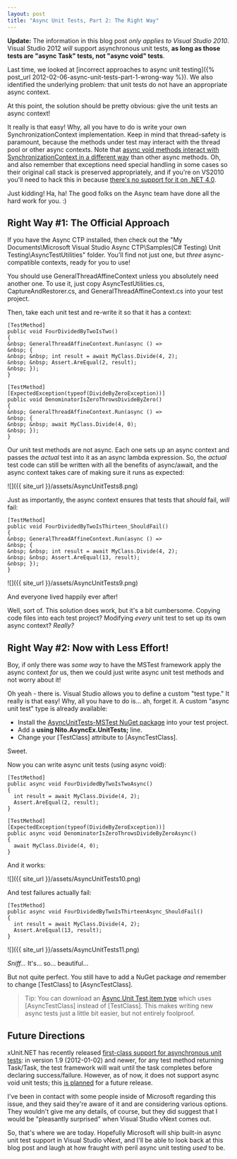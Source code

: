 ```yaml
---
layout: post
title: "Async Unit Tests, Part 2: The Right Way"
---
```

**Update:** The information in this blog post _only applies to Visual Studio 2010_. Visual Studio 2012 _will_ support asynchronous unit tests, **as long as those tests are "async Task" tests, not "async void" tests**.

Last time, we looked at [incorrect approaches to async unit testing]({% post_url 2012-02-06-async-unit-tests-part-1-wrong-way %}). We also identified the underlying problem: that unit tests do not have an appropriate async context.

At this point, the solution should be pretty obvious: give the unit tests an async context!

It really is that easy! Why, all you have to do is write your own SynchronizationContext implementation. Keep in mind that thread-safety is paramount, because the methods under test may interact with the thread pool or other async contexts. Note that [async void methods interact with SynchronizationContext in a different way](http://msdn.microsoft.com/en-us/magazine/gg598924.aspx) than other async methods. Oh, and also remember that exceptions need special handling in some cases so their original call stack is preserved appropriately, and if you're on VS2010 you'll need to hack this in because [there's no support for it on .NET 4.0](http://connect.microsoft.com/VisualStudio/feedback/details/633822/allow-preserving-stack-traces-when-rethrowing-exceptions).

Just kidding! Ha, ha! The good folks on the Async team have done all the hard work for you. :)

## Right Way #1: The Official Approach

If you have the Async CTP installed, then check out the "My Documents\Microsoft Visual Studio Async CTP\Samples\(C# Testing) Unit Testing\AsyncTestUtilities" folder. You'll find not just one, but _three_ async-compatible contexts, ready for you to use!

You should use GeneralThreadAffineContext unless you absolutely need another one. To use it, just copy AsyncTestUtilities.cs, CaptureAndRestorer.cs, and GeneralThreadAffineContext.cs into your test project.

Then, take each unit test and re-write it so that it has a context:

    [TestMethod]
    public void FourDividedByTwoIsTwo()
    {
    &nbsp; GeneralThreadAffineContext.Run(async () =>
    &nbsp; {
    &nbsp; &nbsp; int result = await MyClass.Divide(4, 2);
    &nbsp; &nbsp; Assert.AreEqual(2, result);
    &nbsp; });
    }
    
    [TestMethod]
    [ExpectedException(typeof(DivideByZeroException))]
    public void DenominatorIsZeroThrowsDivideByZero()
    {
    &nbsp; GeneralThreadAffineContext.Run(async () =>
    &nbsp; {
    &nbsp; &nbsp; await MyClass.Divide(4, 0);
    &nbsp; });
    }

Our unit test methods are not async. Each one sets up an async context and passes the _actual_ test into it as an async lambda expression. So, the _actual_ test code can still be written with all the benefits of async/await, and the async context takes care of making sure it runs as expected:

![]({{ site_url }}/assets/AsyncUnitTests8.png)  

Just as importantly, the async context ensures that tests that _should_ fail, _will_ fail:

    [TestMethod]
    public void FourDividedByTwoIsThirteen_ShouldFail()
    {
    &nbsp; GeneralThreadAffineContext.Run(async () =>
    &nbsp; {
    &nbsp; &nbsp; int result = await MyClass.Divide(4, 2);
    &nbsp; &nbsp; Assert.AreEqual(13, result);
    &nbsp; });
    }

![]({{ site_url }}/assets/AsyncUnitTests9.png)  

And everyone lived happily ever after!

Well, sort of. This solution does work, but it's a bit cumbersome. Copying code files into each test project? Modifying _every_ unit test to set up its own async context? _Really?_

## Right Way #2: Now with Less Effort!

Boy, if only there was _some way_ to have the MSTest framework apply the async context _for_ us, then we could just write async unit test methods and not worry about it!

Oh yeah - there is. Visual Studio allows you to define a custom "test type." It really is that easy! Why, all you have to do is... ah, forget it. A custom "async unit test" type is already available:

- Install the [AsyncUnitTests-MSTest NuGet package](http://nuget.org/packages/AsyncUnitTests-MSTest) into your test project.
- Add a **using Nito.AsyncEx.UnitTests;** line.
- Change your [TestClass] attribute to [AsyncTestClass].

Sweet.

Now you can write async unit tests (using async void):

    [TestMethod]
    public async void FourDividedByTwoIsTwoAsync()
    {
      int result = await MyClass.Divide(4, 2);
      Assert.AreEqual(2, result);
    }
    
    [TestMethod]
    [ExpectedException(typeof(DivideByZeroException))]
    public async void DenominatorIsZeroThrowsDivideByZeroAsync()
    {
      await MyClass.Divide(4, 0);
    }

And it works:

![]({{ site_url }}/assets/AsyncUnitTests10.png)  

And test failures actually fail:

    [TestMethod]
    public async void FourDividedByTwoIsThirteenAsync_ShouldFail()
    {
      int result = await MyClass.Divide(4, 2);
      Assert.AreEqual(13, result);
    }

![]({{ site_url }}/assets/AsyncUnitTests11.png)  

_Sniff..._ It's... so... beautiful...

But not quite perfect. You still have to add a NuGet package _and_ remember to change [TestClass] to [AsyncTestClass].

> Tip: You can download an [Async Unit Test item type](http://asyncunittests.codeplex.com/wikipage?title=Optional%20Component) which uses [AsyncTestClass] instead of [TestClass]. This makes writing new async tests just a little bit easier, but not entirely foolproof.

## Future Directions

xUnit.NET has recently released [first-class support for asynchronous unit tests](http://xunit.codeplex.com/workitem/9733): in version 1.9 (2012-01-02) and newer, for any test method returning Task/Task<T>, the test framework will wait until the task completes before declaring success/failure. However, as of now, it does not support async void unit tests; this [is planned](http://xunit.codeplex.com/workitem/9752) for a future release.

I've been in contact with some people inside of Microsoft regarding this issue, and they said they're aware of it and are considering various options. They wouldn't give me any details, of course, but they did suggest that I would be "pleasantly surprised" when Visual Studio vNext comes out.

So, that's where we are today. Hopefully Microsoft will ship built-in async unit test support in Visual Studio vNext, and I'll be able to look back at this blog post and laugh at how fraught with peril async unit testing _used_ to be.

